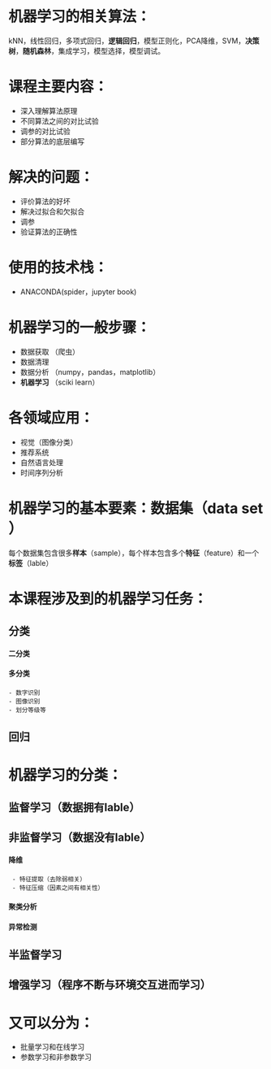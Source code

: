 # 机器学习的相关算法：
  kNN，线性回归，多项式回归，**逻辑回归**，模型正则化，PCA降维，SVM，**决策树**，**随机森林**，集成学习，模型选择，模型调试。
  
# 课程主要内容：
  - 深入理解算法原理
  - 不同算法之间的对比试验
  - 调参的对比试验
  - 部分算法的底层编写
  
# 解决的问题：
  - 评价算法的好坏
  - 解决过拟合和欠拟合
  - 调参
  - 验证算法的正确性
  
# 使用的技术栈：
  - ANACONDA(spider，jupyter book)
  
# 机器学习的一般步骤：
  - 数据获取 （爬虫）
  - 数据清理 
  - 数据分析 （numpy，pandas，matplotlib）
  - **机器学习** （sciki learn）
  
# 各领域应用：
  - 视觉（图像分类）
  - 推荐系统
  - 自然语言处理
  - 时间序列分析
  
# 机器学习的基本要素：**数据集**（data set ）
  每个数据集包含很多**样本**（sample），每个样本包含多个**特征**（feature）和一个**标签**（lable）
  
# 本课程涉及到的机器学习任务：
## 分类
#### 二分类
#### 多分类
    - 数字识别
    - 图像识别
    - 划分等级等
## 回归

# 机器学习的分类：
 ## 监督学习（数据拥有lable）
 ## 非监督学习（数据没有lable）
  ####  降维
     - 特征提取（去除弱相关）
     - 特征压缩（因素之间有相关性）
  ####  聚类分析
  #### 异常检测
 ## 半监督学习
 ## 增强学习（程序不断与环境交互进而学习）
# 又可以分为：
  - 批量学习和在线学习
  - 参数学习和非参数学习
